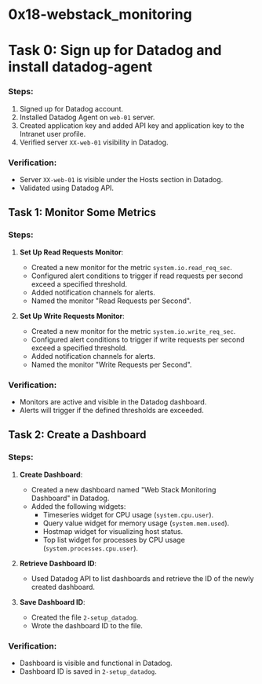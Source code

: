 # 0x18-webstack_monitoring

# Task 0: Sign up for Datadog and install datadog-agent

### Steps:

1. Signed up for Datadog account.
2. Installed Datadog Agent on `web-01` server.
3. Created application key and added API key and application key to the Intranet user profile.
4. Verified server `XX-web-01` visibility in Datadog.

### Verification:

- Server `XX-web-01` is visible under the Hosts section in Datadog.
- Validated using Datadog API.

## Task 1: Monitor Some Metrics

### Steps:

1. **Set Up Read Requests Monitor**:
    - Created a new monitor for the metric `system.io.read_req_sec`.
    - Configured alert conditions to trigger if read requests per second exceed a specified threshold.
    - Added notification channels for alerts.
    - Named the monitor "Read Requests per Second".

2. **Set Up Write Requests Monitor**:
    - Created a new monitor for the metric `system.io.write_req_sec`.
    - Configured alert conditions to trigger if write requests per second exceed a specified threshold.
    - Added notification channels for alerts.
    - Named the monitor "Write Requests per Second".

### Verification:

- Monitors are active and visible in the Datadog dashboard.
- Alerts will trigger if the defined thresholds are exceeded.

## Task 2: Create a Dashboard

### Steps:

1. **Create Dashboard**:
    - Created a new dashboard named "Web Stack Monitoring Dashboard" in Datadog.
    - Added the following widgets:
        - Timeseries widget for CPU usage (`system.cpu.user`).
        - Query value widget for memory usage (`system.mem.used`).
        - Hostmap widget for visualizing host status.
        - Top list widget for processes by CPU usage (`system.processes.cpu.user`).

2. **Retrieve Dashboard ID**:
    - Used Datadog API to list dashboards and retrieve the ID of the newly created dashboard.

3. **Save Dashboard ID**:
    - Created the file `2-setup_datadog`.
    - Wrote the dashboard ID to the file.

### Verification:

- Dashboard is visible and functional in Datadog.
- Dashboard ID is saved in `2-setup_datadog`.

